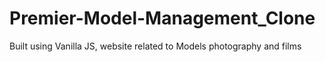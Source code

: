# Premier-Model-Management_Clone
 Built using Vanilla JS, website related to Models photography and films  
